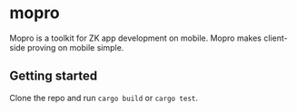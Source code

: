 # mopro

Mopro is a toolkit for ZK app development on mobile. Mopro makes client-side proving on mobile simple.

## Getting started

Clone the repo and run `cargo build` or `cargo test`.